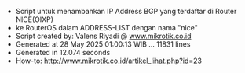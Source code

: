 - Script untuk menambahkan IP Address BGP yang terdaftar di Router NICE(OIXP)
- ke RouterOS dalam ADDRESS-LIST dengan nama "nice"
- Script created by: Valens Riyadi @ www.mikrotik.co.id
- Generated at 28 May 2025 01:00:13 WIB ... 11831 lines
- Generated in 12.074 seconds
- How-to: http://www.mikrotik.co.id/artikel_lihat.php?id=23
